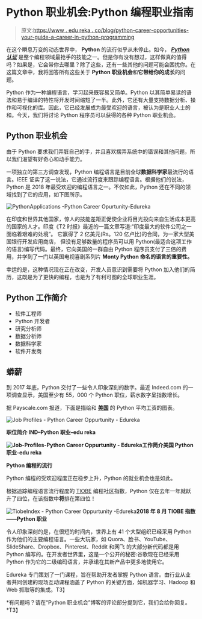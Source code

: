 # Python 职业机会:Python 编程职业指南

> 原文:[https://www . edu reka . co/blog/python-career-opportunities-your-guide-a-career-in-python-programming](https://www.edureka.co/blog/python-career-opportunities-your-guide-to-a-career-in-python-programming)

在这个瞬息万变的动态世界中， **Python** 的流行似乎从未停止。如今， ***[Python 认证](https://www.edureka.co/python-programming-certification-training)*** 是整个编程领域最抢手的技能之一。但是你有没有想过，这样做真的值得吗？如果是，它会带你去哪里？除了这些，还有一些其他的问题可能会困扰你。在这篇文章中，我将回答所有这些关于 **Python 职业机会**和**它带给你的成长**的问题。

Python 作为一种编程语言，学习起来既容易又简单。Python 以其简单易读的语法和易于编译的特性将开发时间缩短了一半。此外，它还有大量支持数据分析、操作和可视化的库。因此，它已经发展成为最受欢迎的语言，被认为是职业人士的和。今天，我们将讨论 Python 程序员可以获得的各种 Python 职业机会。

## **Python 职业机会**

由于 Python 要求我们弄脏自己的手，并且喜欢摆弄系统中的错误和其他问题，所以我们渴望有好奇心和动手能力。

一项独立的第三方调查发现，Python 编程语言是目前全球**数据科学家**最流行的语言。IEEE 证实了这一说法，它通过流行度来跟踪编程语言。根据他们的说法，Python 是 2018 年最受欢迎的编程语言之一。不仅如此，Python 还在不同的领域找到了它的应用，如下图所示。

![PythonApplications -Python Career Opurtunity-Edureka](../Images/56d1b39e05804ce5d56f14de805c23a6.png)

在印度和世界其他国家，惊人的技能差距正促使企业将目光投向来自生活成本更高的国家的人才。印度《T2 时报》最近的一篇文章写道:“印度最大的软件公司之一面临着艰难的处境”。 它赢得了 2 亿美元(Rs。120 亿卢比)的合同，为一家大型美国银行开发应用商店， 但没有足够数量的程序员可以用 Python(最适合这项工作的语言)编写代码。最终，它向美国的一群自由 Python 程序员支付了三倍的费用，并学到了一门以英国电视喜剧系列片 **Monty Python 命名的语言的重要性。**

幸运的是，这种情况现在正在改变，开发人员意识到需要将 Python 加入他们的简历，这既是为了更快的编程，也是为了有利可图的全球职业生涯。

## **Python 工作简介**

*   软件工程师
*   Python 开发者
*   研究分析师
*   数据分析师
*   数据科学家
*   软件开发商

## **蟒薪**

到 2017 年底，Python 交付了一些令人印象深刻的数字。最近 Indeed.com 的一项调查显示，美国至少有 55，000 个 Python 职位，薪水数字呈指数增长。

据 Payscale.com 报道，下面是描绘和 **[美国](https://www.payscale.com/research/US/Skill=Python/Salary)** 的 Python 平均工资的图表。

![Job Profiles - Python Career Oppurtunity - Edureka](../Images/e36c5ab45269d82f232f903351ef157b.png)

**职位简介 IND–Python 职业–edu reka**

**![Job-Profiles-Python Career Oppurtunity - Edureka](../Images/7b7efa5508af99d99ddfa304afd9dae2.png)工作简介美国 Python 职业-edu reka**

**Python 编程的流行**

Python 编程的受欢迎程度正在稳步上升，Python 的就业机会也是如此。

根据追踪编程语言流行程度的 [TIOBE](https://www.tiobe.com/tiobe-index/) 编程社区指数，Python 仅在去年一年就跃升了四位，在该指数中**将**排在第四位！

![TiobeIndex - Python Career Oppurtunity -Edureka](../Images/931745555cc85c93508366ad008152f7.png)**2018 年 8 月 TIOBE 指数——Python 职业**

令人印象深刻的是，在很短的时间内，世界上有 41 个大型组织已经采用 Python 作为他们的主要编程语言。一些大玩家，如 Quora、脸书、YouTube、SlideShare、Dropbox、Pinterest、Reddit 和网飞 的大部分新代码都是用 Python 编写的。在开发者世界里，这是一个公开的秘密:谷歌现在已经采用 Python 作为它的二级编码语言，并承诺在其新产品中更多地使用它。

Edureka 专门策划了一门课程，旨在帮助开发者掌握 Python 语言。由行业从业者共同创建的现场互动课程涵盖了 Python 的关键方面，如机器学习、Hadoop 和 Web 抓取等的集成。T3】

*有问题吗？请在“Python 职业机会”博客的评论部分提到它，我们会给你回复。*T3】
